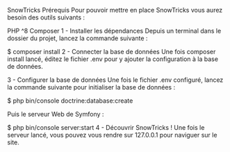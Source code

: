 SnowTricks
Prérequis
Pour pouvoir mettre en place SnowTricks vous aurez besoin des outils suivants :

PHP ^8
Composer
1 - Installer les dépendances
Depuis un terminal dans le dossier du projet, lancez la commande suivante :

$ composer install
2 - Connecter la base de données
Une fois composer install lancé, éditez le fichier .env pour y ajouter la configuration à la base de données.

3 - Configurer la base de données
Une fois le fichier .env configuré, lancez la commande suivante pour initialiser la base de données :

$ php bin/console doctrine:database:create

Puis le serveur Web de Symfony :

$ php bin/console server:start
4 - Découvrir SnowTricks !
Une fois le serveur lancé, vous pouvez vous rendre sur 127.0.0.1 pour naviguer sur le site.

